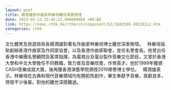 ```yaml
---
layout: post
title: 楊潤雄對作曲家林樂培離世深表惋惜
date: 2023-01-12 15:42:22.000000000 +08:00
link: https://news.rthk.hk/rthk/ch/component/k2/1683598-20230112.htm
categories: rthk
---
```


文化體育及旅遊局局長楊潤雄對著名作曲家林樂培博士離世深表惋惜。
 
林樂培協助創辦香港作曲家及作詞家協會，以及香港作曲家聯會，並任名譽會長。他曾出任香港中樂團名譽顧問及客席指揮，為電視台及電台製作音樂文化節目，又曾於香港大學和中文大學擔任不同教職，致力普及音樂欣賞，作育英才。他於1999年獲頒CASH音樂成就大獎，後再獲香港演藝學院頒授2019榮譽博士學位。
 
楊潤雄表示，林樂培在古典和現代音樂領域均有開拓性創作，畢生奉獻予音樂，貢獻良多，啓發不少後輩。對他的離世深感難過。
